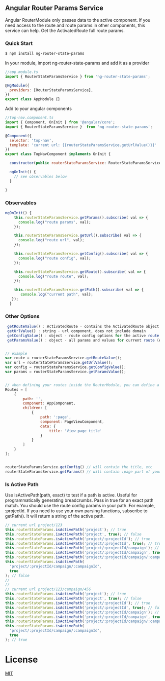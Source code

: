 ## Angular Router Params Service

Angular RouterModule only passes data to the active component. If you need access to the route and route params in
other components, this service can help. Get the ActivatedRoute full route params.

### Quick Start

```bash
$ npm install ng-router-state-params
```

In your module, import ng-router-state-params and add it as a provider

```javascript
//app.module.ts
import { RouterStateParamsService } from 'ng-router-state-params';

@NgModule({
  providers: [RouterStateParamsService],
})
export class AppModule {}
```

Add to your angular components

```javascript
//top-nav.component.ts
import { Component, OnInit } from '@angular/core';
import { RouterStateParamsService }  from 'ng-router-state-params';

@Component({
  selector: 'top-nav',
  template: 'current url: {{routerStateParamsService.getUrlValue()}}'
})
export class TopNavComponent implements OnInit {

  constructor(public routerStateParamsService: RouterStateParamsService) { }

  ngOnInit() {
    // see observables below
  }

}
```

### Observables

```javascript
ngOnInit() {
    this.routerStateParamsService.getParams().subscribe( val => {
      console.log("route params", val);
    });

    this.routerStateParamsService.getUrl().subscribe( val => {
      console.log("route url", val);
    });

    this.routerStateParamsService.getConfig().subscribe( val => {
      console.log("route config", val);
    });

    this.routerStateParamsService.getRoute().subscribe( val => {
      console.log("route route", val);
    });

    this.routerStateParamsService.getPath().subscribe( val => {
       console.log("current path", val);
   });
  }

```

### Other Options

```javascript
 getRouteValue() : ActivatedRoute - contains the ActivatedRoute object
 getUrlValue() : string - url component, does not include domain
 getConfigValue() : object - route config options for the active route (contains title if provided)
 getParamsValue() : object - all params and values for current route (duplicate names overwritten)


// example
var route = routerStateParamsService.getRouteValue();
var url = routerStateParamsService.getUrlValue();
var config = routerStateParamsService.getConfigValue();
var params = routerStateParamsService.getParamsValue();


// when defining your routes inside the RouterModule, you can define a page title inside data
Routes = [
    {
        path: '',
        component: AppComponent,
        children: [
            {
                path: ':page',
                component: PageViewComponent,
                data: {
                    title: 'View page title'
                }
            }
        ]
    }
];


routerStateParamsService.getConfig() // will contain the title, etc
routerStateParamsService.getParams() // will contain :page part of your url {page: "1"}

```

### Is Active Path

Use isActivePath(path, exact) to test if a path is active. Useful for programmatically generating breadcrumbs.
Pass in true for an exact path match. You should use the route config params in your path. For example, :projectId. If you
need to use your own parsing functions, subscribe to getPath(). It will return a string of the active path.

```javascript
// current url project/123
this.routerStateParams.isActivePath('project'); // true
this.routerStateParams.isActivePath('project', true); // false
this.routerStateParams.isActivePath('project/:projectId'); // true
this.routerStateParams.isActivePath('project/:projectId', true); // true
this.routerStateParams.isActivePath('project/:projectId/campaign'); // false
this.routerStateParams.isActivePath('project/:projectId/campaign', true); // false
this.routerStateParams.isActivePath('project/:projectId/campaign/:campaignId'); // false
this.routerStateParams.isActivePath(
  'project/:projectId/campaign/:campaignId',
  true
); // false
//
//
// current url project/123/campaign/456
this.routerStateParams.isActivePath('project'); // true
this.routerStateParams.isActivePath('project', true); // false
this.routerStateParams.isActivePath('project/:projectId'); // true
this.routerStateParams.isActivePath('project/:projectId', true); // false
this.routerStateParams.isActivePath('project/:projectId/campaign'); // true
this.routerStateParams.isActivePath('project/:projectId/campaign', true); // false
this.routerStateParams.isActivePath('project/:projectId/campaign/:campaignId'); // true
this.routerStateParams.isActivePath(
  'project/:projectId/campaign/:campaignId',
  true
); // true
```

# License

[MIT](/LICENSE)
